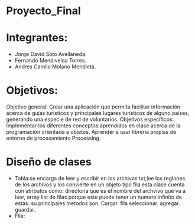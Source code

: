 # Proyecto_Final
# Integrantes:
- Jorge David Soto Avellaneda.
- Fernando Mendivelso Torres.
- Andres Camilo Molano Mendieta.
# Objetivos:
Objetivo general: Crear una aplicación que permita facilitar información acerca de guías turísticos y principales lugares turísticos de alguno países, generando una especie de red de voluntarios.
Objetivos específicos:
Implementar los diferentes conceptos aprendidos en clase acerca  de la programación orientada a objetos.
Aprender a usar librería propias de entorno de procesamiento Processing.
# Diseño de clases
- Tabla:se encarga de leer y escribir en los archivos txt,lee los reglones de los archivos y los convierte en un objeto tipo fila 
esta clase cuenta con atributos como: directoria que es el nombre del archvivo que va a leer, array list de filas porque este puede tener un numero infinito de estas.
su principales metodos son:
Cargar.
fila seleccionar.
agregar.
guardar.
- Fila:




